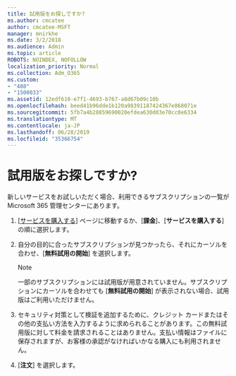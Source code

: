 ```yaml
---
title: 試用版をお探しですか?
ms.author: cmcatee
author: cmcatee-MSFT
manager: mnirkhe
ms.date: 3/2/2018
ms.audience: Admin
ms.topic: article
ROBOTS: NOINDEX, NOFOLLOW
localization_priority: Normal
ms.collection: Adm_O365
ms.custom:
- "488"
- "1500033"
ms.assetid: 12edf610-e7f1-4693-b767-a8d67b09c10b
ms.openlocfilehash: beed41b96dde1b120a98391187424367e868071e
ms.sourcegitcommit: 5fb7a4b28859690020efdea630d03e70cc0e6334
ms.translationtype: MT
ms.contentlocale: ja-JP
ms.lasthandoff: 06/28/2019
ms.locfileid: "35366754"
---
```

# <a name="trying-to-find-a-trial"></a>試用版をお探しですか?

新しいサービスをお試しいただく場合、利用できるサブスクリプションの一覧が Microsoft 365 管理センターにあります。
  
1. [[サービスを購入する](https://go.microsoft.com/fwlink/p/?linkid=868433)] ページに移動するか、[**課金**]、[**サービスを購入する**] の順に選択します。

2. 自分の目的に合ったサブスクリプションが見つかったら、それにカーソルを合わせ、[**無料試用の開始**] を選択します。

    > [!NOTE]
    > 一部のサブスクリプションには試用版が用意されていません。サブスクリプションにカーソルを合わせても [**無料試用の開始**] が表示されない場合、試用版はご利用いただけません。
  
3. セキュリティ対策として検証を追加するために、クレジット カードまたはその他の支払い方法を入力するように求められることがあります。この無料試用版に対して料金を請求されることはありません。支払い情報はファイルに保存されますが、お客様の承認がなければいかなる購入にも利用されません。

4. [**注文**] を選択します。
